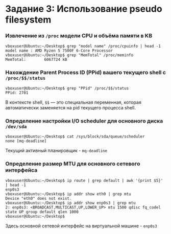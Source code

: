 # Задание 3: Использование pseudo filesystem

### Извлечение из `/proc` модели CPU и объёма памяти в KB

```
vboxuser@Ubuntu:~/Desktop$ grep "model name" /proc/cpuinfo | head -1
model name : AMD Ryzen 5 7500F 6-Core Processor
vboxuser@Ubuntu:~/Desktop$ grep "MemTotal" /proc/meminfo
MemTotal:        6067724 kB
```

### Нахождение Parent Process ID (PPid) вашего текущего shell с `/proc/$$/status`
```
vboxuser@Ubuntu:~/Desktop$ grep "PPid" /proc/$$/status
PPid: 2701
```
В контексте shell, `$$` — это специальная переменная, которая автоматически заменяется на pid текущего процесса shell.

### Определение настройки I/O scheduler для основного диска `/dev/sda`

```
vboxuser@Ubuntu:~/Desktop$ cat /sys/block/sda/queue/scheduler
none [mq-deadline] 
```

Текущий активный планировщик - `mq-deadline`

### Определение размер MTU для основного сетевого интерфейса

```
vboxuser@Ubuntu:~/Desktop$ ip route | grep default | awk '{print $5}' | head -1
enp0s3
vboxuser@Ubuntu:~/Desktop$ ip addr show eth0 | grep mtu
Device "eth0" does not exist.
vboxuser@Ubuntu:~/Desktop$ ip addr show enp0s3 | grep mtu
2: enp0s3: <BROADCAST,MULTICAST,UP,LOWER_UP> mtu 1500 qdisc fq_codel state UP group default qlen 1000
vboxuser@Ubuntu:~/Desktop$
```

Здесь основной сетевой интерфейс на виртуальной машине - `enp0s3`
